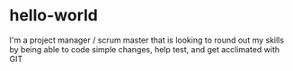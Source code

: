 # hello-world

I'm a project manager / scrum master that is looking to round out my skills by being able to code simple changes, help test, and get acclimated with GIT
